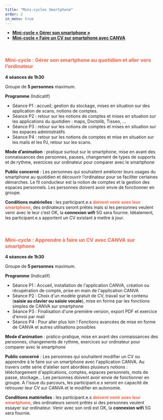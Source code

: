 ```yaml
---
title: "Mini-cycles Smartphone"
order: 2
in_menu: true
---
```

- <span style="color:Tomato"> <b> <a href="#smartphone"> Mini-cycle « Gérer son smartphone » </a></b></span>
- <span style="color:Tomato"> <b> <a href="#cv_canva"> Mini-cycle « Faire un CV sur smartphone avec CANVA</a></b></span>

<div id="smartphone">
 	&nbsp;
</div>

### <span style="color:Tomato"> Mini-cycle : Gérer son smartphone au quotidien et aller vers l’ordinateur</span>

**4 séances de 1h30** 

Groupe de **5 personnes** maximum. 

**Programme** (Indicatif)
- Séance P1 : accueil, gestion du stockage, mises en situation sur des application de scans, notions de comptes. 
- Séance P2 : retour sur les notions de comptes et mises en situation sur les applications du quotidien : maps, Doctolib, Tisseo, …
- Séance P3 : retour sur les notions de comptes et mises en situation sur les espaces administratifs
- Séance P4 : retour sur les notions de comptes et mise en situation sur les mails et les PJ, retour sur les scans.

**Mode d’animation**  : pratique surtout sur le smartphone, mise en avant des connaissances des personnes, pauses, changement de types de supports et de rythme, exercices sur ordinateur pour comparer avec le smartphone

**Public concerné** : Les personnes qui souhaitent améliorer leurs usages du smartphone au quotidien et découvrir l’ordinateur pour se faciliter certaines démarches. Le fil conducteur est la notion de comptes et la gestion des espaces personnels. Les personnes doivent avoir envie de fonctionner en groupe.

**Conditions matérielles** : les participant.e.s <b><span style="color:Tomato">doivent venir avec leur smartphone</span></b>, des ordinateurs seront prêtés mais si les personnes veulent venir avec le leur c’est OK, la **connexion wifi** 5G sera fournie. Idéalement, les participant.e.s apportent un CV existant à mettre à jour. 

<div id="cv_canva">
 	&nbsp;
</div>

### <span style="color:Tomato"> Mini-cycle : Apprendre à faire un CV avec CANVA sur smartphone</span>


**4 séances de 1h30** 

Groupe de **5 personnes** maximum. 

**Programme** (Indicatif)
- Séance P1 : Accueil, installation de l'application CANVA, création ou récupération de compte, prise en main de l'application CANVA
- Séance P2 : Choix d'un modèle gratuit de CV, travail sur le contenu (<b>saisie au clavier ou saisie vocale</b>), mise en forme par les fonctions simples de CANVA sur smartphone
- Séance P3 : Finalisation d'une première version, export PDF et exercice d'envoi par mail
- Séance P4 : Pour aller plus loin ! Fonctions avancées de mise en forme de CANVA et autres utilisations possibles

**Mode d’animation**  : pratico-pratique, mise en avant des connaissances des personnes, changements de rythme, exercices sur ordinateur pour comparer avec le smartphone

**Public concerné** : Les personnes qui souhaitent modifier un CV ou apprendre à le faire sur un smartphone avec l'application CANVA. Au travers cette série d'atelier sont abordées plusieurs notions : téléchargement d'applications, comptes, espaces personnels, mots de passe, stockage... Les personnes doivent avoir envie de fonctionner en groupe. 
A l'issue du parcours, les participant.e.s seront en capacité de retrouver leur CV  sur CANVA et le modifier en autonomie. 

**Conditions matérielles** : les participant.e.s <b><span style="color:Tomato">doivent venir avec leur smartphone</span></b>, des ordinateurs seront prêtés si des personnes veulent essayer sur ordinateur. Venir avec son ordi est OK, la **connexion wifi** 5G sera fournie. 